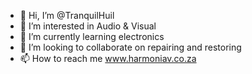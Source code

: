 - 👋 Hi, I’m @TranquilHuil
- 👀 I’m interested in Audio & Visual
- 🌱 I’m currently learning electronics
- 💞️ I’m looking to collaborate on repairing and restoring
- 📫 How to reach me www.harmoniav.co.za

<!---
TranquilHuil/TranquilHuil is a ✨ special ✨ repository because its `README.md` (this file) appears on your GitHub profile.
You can click the Preview link to take a look at your changes.
--->
